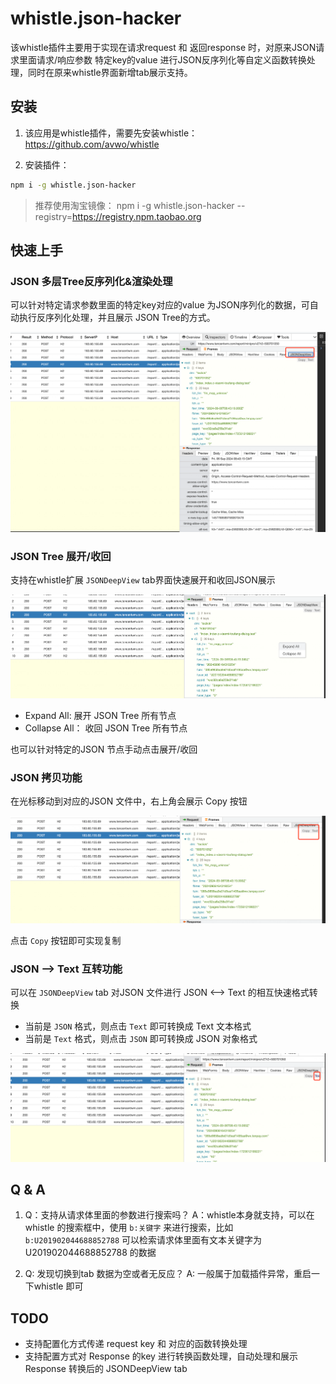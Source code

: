 # whistle.json-hacker

该whistle插件主要用于实现在请求request 和 返回response 时，对原来JSON请求里面请求/响应参数 特定key的value 进行JSON反序列化等自定义函数转换处理，同时在原来whistle界面新增tab展示支持。

## 安装

1. 该应用是whistle插件，需要先安装whistle：https://github.com/avwo/whistle

2. 安装插件：

```bash
npm i -g whistle.json-hacker
```

> 推荐使用淘宝镜像： npm i -g whistle.json-hacker --registry=https://registry.npm.taobao.org

## 快速上手

### JSON 多层Tree反序列化&渲染处理

可以针对特定请求参数里面的特定key对应的value 为JSON序列化的数据，可自动执行反序列化处理，并且展示 JSON Tree的方式。

![Plugin-snapshot](https://raw.githubusercontent.com/leoswing/whistle.json-hacker/main/img/capture-main.png)

### JSON Tree 展开/收回

支持在whistle扩展 `JSONDeepView` tab界面快速展开和收回JSON展示

![Plugin-right-menu](https://raw.githubusercontent.com/leoswing/whistle.json-hacker/main/img/plugin-right-menu.png)

- Expand All: 展开 JSON Tree 所有节点
- Collapse All： 收回 JSON Tree 所有节点

也可以针对特定的JSON 节点手动点击展开/收回

### JSON 拷贝功能

在光标移动到对应的JSON 文件中，右上角会展示 Copy 按钮

![Plugin-copy-menu](https://raw.githubusercontent.com/leoswing/whistle.json-hacker/main/img/menu-function-desc.png)

点击 `Copy` 按钮即可实现复制

### JSON --> Text 互转功能

可以在 `JSONDeepView` tab 对JSON 文件进行 JSON <--> Text 的相互快速格式转换

- 当前是 `JSON` 格式，则点击 `Text` 即可转换成 Text 文本格式
- 当前是 `Text` 格式，则点击 `JSON` 即可转换成 JSON 对象格式

![Plugin-text-json-transform](https://raw.githubusercontent.com/leoswing/whistle.json-hacker/main/img/text-json-transform.png)


## Q & A

1. Q：支持从请求体里面的参数进行搜索吗？
A：whistle本身就支持，可以在 whistle 的搜索框中，使用 `b:关键字` 来进行搜索，比如 `b:U201902044688852788` 可以检索请求体里面有文本关键字为 U201902044688852788 的数据

2. Q: 发现切换到tab 数据为空或者无反应？
A: 一般属于加载插件异常，重启一下whistle 即可

## TODO

- 支持配置化方式传递 request key 和 对应的函数转换处理
- 支持配置方式对 Response 的key 进行转换函数处理，自动处理和展示 Response 转换后的 JSONDeepView tab
